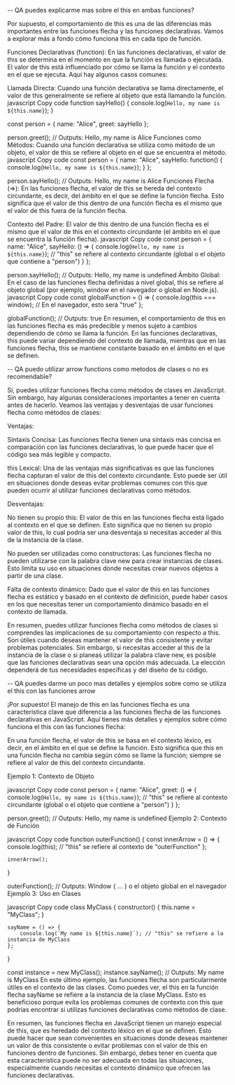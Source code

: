 -- QA
puedes explicarme mas sobre el this en ambas funciones?

Por supuesto, el comportamiento de this es una de las diferencias más importantes entre las funciones flecha y las funciones declarativas. Vamos a explorar más a fondo cómo funciona this en cada tipo de función.

Funciones Declarativas (function):
En las funciones declarativas, el valor de this se determina en el momento en que la función es llamada o ejecutada. El valor de this está influenciado por cómo se llama la función y el contexto en el que se ejecuta. Aquí hay algunos casos comunes:

Llamada Directa:
Cuando una función declarativa se llama directamente, el valor de this generalmente se refiere al objeto que está llamando la función.
javascript
Copy code
function sayHello() {
    console.log(`Hello, my name is ${this.name}`);
}

const person = {
    name: "Alice",
    greet: sayHello
};

person.greet(); // Outputs: Hello, my name is Alice
Funciones como Métodos:
Cuando una función declarativa se utiliza como método de un objeto, el valor de this se refiere al objeto en el que se encuentra el método.
javascript
Copy code
const person = {
    name: "Alice",
    sayHello: function() {
        console.log(`Hello, my name is ${this.name}`);
    }
};

person.sayHello(); // Outputs: Hello, my name is Alice
Funciones Flecha (=>):
En las funciones flecha, el valor de this se hereda del contexto circundante, es decir, del ámbito en el que se define la función flecha. Esto significa que el valor de this dentro de una función flecha es el mismo que el valor de this fuera de la función flecha.

Contexto del Padre:
El valor de this dentro de una función flecha es el mismo que el valor de this en el contexto circundante (el ámbito en el que se encuentra la función flecha).
javascript
Copy code
const person = {
    name: "Alice",
    sayHello: () => {
        console.log(`Hello, my name is ${this.name}`); // "this" se refiere al contexto circundante (global o el objeto que contiene a "person")
    }
};

person.sayHello(); // Outputs: Hello, my name is undefined
Ámbito Global:
En el caso de las funciones flecha definidas a nivel global, this se refiere al objeto global (por ejemplo, window en el navegador o global en Node.js).
javascript
Copy code
const globalFunction = () => {
    console.log(this === window); // En el navegador, esto será "true"
};

globalFunction(); // Outputs: true
En resumen, el comportamiento de this en las funciones flecha es más predecible y menos sujeto a cambios dependiendo de cómo se llama la función. En las funciones declarativas, this puede variar dependiendo del contexto de llamada, mientras que en las funciones flecha, this se mantiene constante basado en el ámbito en el que se definen.



-- QA
puedo utilizar arrow functions como metodos de clases o no es recomendable?

Sí, puedes utilizar funciones flecha como métodos de clases en JavaScript. Sin embargo, hay algunas consideraciones importantes a tener en cuenta antes de hacerlo. Veamos las ventajas y desventajas de usar funciones flecha como métodos de clases:

Ventajas:

Sintaxis Concisa: Las funciones flecha tienen una sintaxis más concisa en comparación con las funciones declarativas, lo que puede hacer que el código sea más legible y compacto.

this Lexical: Una de las ventajas más significativas es que las funciones flecha capturan el valor de this del contexto circundante. Esto puede ser útil en situaciones donde deseas evitar problemas comunes con this que pueden ocurrir al utilizar funciones declarativas como métodos.

Desventajas:

No tienen su propio this: El valor de this en las funciones flecha está ligado al contexto en el que se definen. Esto significa que no tienen su propio valor de this, lo cual podría ser una desventaja si necesitas acceder al this de la instancia de la clase.

No pueden ser utilizadas como constructoras: Las funciones flecha no pueden utilizarse con la palabra clave new para crear instancias de clases. Esto limita su uso en situaciones donde necesitas crear nuevos objetos a partir de una clase.

Falta de contexto dinámico: Dado que el valor de this en las funciones flecha es estático y basado en el contexto de definición, puede haber casos en los que necesitas tener un comportamiento dinámico basado en el contexto de llamada.

En resumen, puedes utilizar funciones flecha como métodos de clases si comprendes las implicaciones de su comportamiento con respecto a this. Son útiles cuando deseas mantener el valor de this consistente y evitar problemas potenciales. Sin embargo, si necesitas acceder al this de la instancia de la clase o si planeas utilizar la palabra clave new, es posible que las funciones declarativas sean una opción más adecuada. La elección dependerá de tus necesidades específicas y del diseño de tu código.


-- QA
puedes darme un poco mas detalles y ejemplos sobre como se utiliza el this con las funciones arrow

¡Por supuesto! El manejo de this en las funciones flecha es una característica clave que diferencia a las funciones flecha de las funciones declarativas en JavaScript. Aquí tienes más detalles y ejemplos sobre cómo funciona el this con las funciones flecha:

En una función flecha, el valor de this se basa en el contexto léxico, es decir, en el ámbito en el que se define la función. Esto significa que this en una función flecha no cambia según cómo se llame la función; siempre se refiere al valor de this del contexto circundante.

Ejemplo 1: Contexto de Objeto

javascript
Copy code
const person = {
    name: "Alice",
    greet: () => {
        console.log(`Hello, my name is ${this.name}`); // "this" se refiere al contexto circundante (global o el objeto que contiene a "person")
    }
};

person.greet(); // Outputs: Hello, my name is undefined
Ejemplo 2: Contexto de Función

javascript
Copy code
function outerFunction() {
    const innerArrow = () => {
        console.log(this); // "this" se refiere al contexto de "outerFunction"
    };

    innerArrow();
}

outerFunction(); // Outputs: Window { ... } o el objeto global en el navegador
Ejemplo 3: Uso en Clases

javascript
Copy code
class MyClass {
    constructor() {
        this.name = "MyClass";
    }

    sayName = () => {
        console.log(`My name is ${this.name}`); // "this" se refiere a la instancia de MyClass
    };
}

const instance = new MyClass();
instance.sayName(); // Outputs: My name is MyClass
En este último ejemplo, las funciones flecha son particularmente útiles en el contexto de las clases. Como puedes ver, el this en la función flecha sayName se refiere a la instancia de la clase MyClass. Esto es beneficioso porque evita los problemas comunes de contexto con this que podrías encontrar si utilizas funciones declarativas como métodos de clase.

En resumen, las funciones flecha en JavaScript tienen un manejo especial de this, que es heredado del contexto léxico en el que se definen. Esto puede hacer que sean convenientes en situaciones donde deseas mantener un valor de this consistente o evitar problemas con el valor de this en funciones dentro de funciones. Sin embargo, debes tener en cuenta que esta característica puede no ser adecuada en todas las situaciones, especialmente cuando necesitas el contexto dinámico que ofrecen las funciones declarativas.